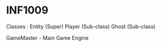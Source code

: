 # INF1009

Classes :
Entity (Super)
Player (Sub-class)
Ghost (Sub-class)

GameMaster - Main Game Engine <Call other managers>